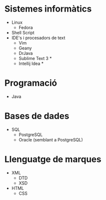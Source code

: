 # Sistemes informàtics
* Linux
  * Fedora
* Shell Script
* IDE's i procesadors de text
  * Vim
  * Geany
  * DrJava
  * Sublime Text 3 *
  * Intellij Idea *
  
# Programació
* Java

# Bases de dades
* SQL
  * PostgreSQL
  * Oracle (semblant a PostgreSQL)
  
# Llenguatge de marques
* XML 
  * DTD
  * XSD
* HTML
  * CSS
